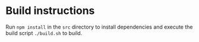 # Build instructions
Run ```npm install``` in the ```src``` directory to install dependencies and execute the build script ```./build.sh``` to build. 